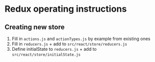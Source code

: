 # Redux operating instructions

## Creating new store

1. Fill in `actions.js` and `actionTypes.js` by example from existing ones
2. Fill in `reducers.js` + add to `src/react/store/reducers.js`
3. Define initialState to `reducers.js` + add to `src/react/store/initialState.js`
